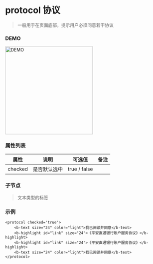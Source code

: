 # protocol 协议
> 一般用于在页面底部，提示用户必须同意若干协议

### DEMO
<div><img alt="DEMO" src="https://ohc0dpsgs.qnssl.com/lego/images/agreement.png" width="280.859"/></div>

### 属性列表

属性 | 说明 | 可选值 | 备注 
--- | --- | --- | ---
checked | 是否默认选中 | true / false | 


### 子节点
> 文本类型的标签

### 示例
```
<protocol checked='true'>
    <b-text size="24" color="light">我已阅读并同意</b-text>
    <b-highlight id="link" size="24">《平安直通银行账户服务协议》</b-highlight>
    <b-highlight id="link" size="24">《平安直通银行账户服务协议》</b-highlight>
    <b-text size="24" color="light">我已阅读并同意</b-text>
</protocol>
```

### &nbsp;